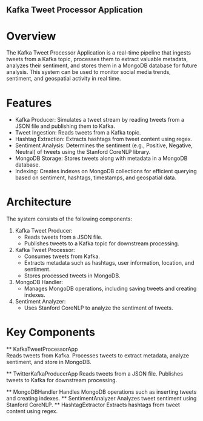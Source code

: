 ## Kafka Tweet Processor Application
# Overview 
The Kafka Tweet Processor Application is a real-time pipeline that ingests tweets from a Kafka topic, processes them to extract valuable metadata, analyzes their sentiment, and stores them in a MongoDB database for future analysis. This system can be used to monitor social media trends, sentiment, and geospatial activity in real time. 

# Features 
- Kafka Producer: Simulates a tweet stream by reading tweets from a JSON file and publishing them to Kafka.
- Tweet Ingestion: Reads tweets from a Kafka topic.
- Hashtag Extraction: Extracts hashtags from tweet content using regex.
- Sentiment Analysis: Determines the sentiment (e.g., Positive, Negative, Neutral) of tweets using the Stanford CoreNLP library.
- MongoDB Storage: Stores tweets along with metadata in a MongoDB database.
- Indexing: Creates indexes on MongoDB collections for efficient querying based on sentiment, hashtags, timestamps, and geospatial data.

# Architecture 
The system consists of the following components: 
  1. Kafka Tweet Producer:
     - Reads tweets from a JSON file.
     - Publishes tweets to a Kafka topic for downstream processing.
  2. Kafka Tweet Processor:
     - Consumes tweets from Kafka.
     - Extracts metadata such as hashtags, user information, location, and sentiment.
     - Stores processed tweets in MongoDB.
  3. MongoDB Handler:
     - Manages MongoDB operations, including saving tweets and creating indexes.
  4. Sentiment Analyzer:
     - Uses Stanford CoreNLP to analyze the sentiment of tweets.

# Key Components
  ** KafkaTweetProcessorApp  
      Reads tweets from Kafka.
      Processes tweets to extract metadata, analyze sentiment, and store in MongoDB.

  ** TwitterKafkaProducerApp
      Reads tweets from a JSON file.
      Publishes tweets to Kafka for downstream processing.

  ** MongoDBHandler
      Handles MongoDB operations such as inserting tweets and creating indexes.
  ** SentimentAnalyzer
      Analyzes tweet sentiment using Stanford CoreNLP.
  ** HashtagExtractor
      Extracts hashtags from tweet content using regex.

